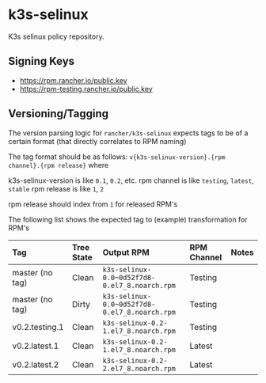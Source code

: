 # k3s-selinux
K3s selinux policy repository.

## Signing Keys

- https://rpm.rancher.io/public.key
- https://rpm-testing.rancher.io/public.key

## Versioning/Tagging

The version parsing logic for `rancher/k3s-selinux` expects tags to be of a certain format (that directly correlates to RPM naming)

The tag format should be as follows: `v{k3s-selinux-version}.{rpm channel}.{rpm release}` where 

k3s-selinux-version is like `0.1`, `0.2`, etc.
rpm channel is like `testing`, `latest`, `stable`
rpm release is like `1`, `2`

rpm release should index from `1` for released RPM's

The following list shows the expected tag to (example) transformation for RPM's

|Tag|Tree State|Output RPM|RPM Channel|Notes|
|:--|:---------|:---------|:----------|:----|
| master (no tag) | Clean | `k3s-selinux-0.0~0d52f7d8-0.el7_8.noarch.rpm` | Testing ||
| master (no tag) | Dirty | `k3s-selinux-0.0~0d52f7d8-0.el7_8.noarch.rpm` | Testing ||
| v0.2.testing.1 | Clean | `k3s-selinux-0.2-1.el7_8.noarch.rpm` | Testing ||
| v0.2.latest.1 | Clean | `k3s-selinux-0.2-1.el7_8.noarch.rpm` | Latest ||
| v0.2.latest.2 | Clean | `k3s-selinux-0.2-2.el7_8.noarch.rpm` | Latest ||
